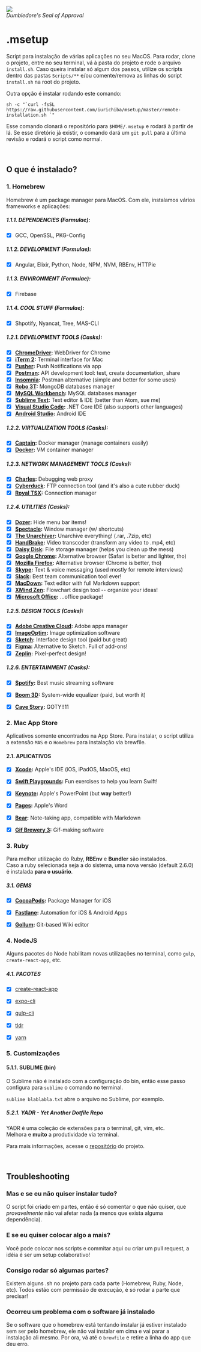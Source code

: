 ![](https://66.media.tumblr.com/f90b9b50afe82b23c3185b90024958a6/tumblr_o4lyno0TPB1v8us28o1_400.gif)  
_Dumbledore's Seal of Approval_

# .msetup

Script para instalação de várias aplicações no seu MacOS. Para rodar, clone o projeto, entre no seu terminal, vá à pasta do projeto e rode o arquivo `install.sh`. Caso queira instalar só algum dos passos, utilize os scripts dentro das pastas `Scripts/**` e/ou comente/remova as linhas do script `install.sh` na root do projeto.

Outra opção é instalar rodando este comando:
```shell
sh -c "`curl -fsSL https://raw.githubusercontent.com/iurichiba/msetup/master/remote-installation.sh `"
```

Esse comando clonará o repositório para `$HOME/.msetup` e rodará à partir de lá. Se esse diretório já existir, o comando dará um `git pull` para a última revisão e rodará o script como normal.

<br/>

## O que é instalado?

### 1. Homebrew
Homebrew é um package manager para MacOS. Com ele, instalamos vários frameworks e aplicações:

##### 1.1.1. DEPENDENCIES (Formulae):
- [x] GCC, OpenSSL, PKG-Config

##### 1.1.2. DEVELOPMENT (Formulae):
- [x] Angular, Elixir, Python, Node, NPM, NVM, RBEnv, HTTPie

##### 1.1.3. ENVIRONMENT (Formulae):
- [x] Firebase

##### 1.1.4. COOL STUFF (Formulae):
- [x] Shpotify, Nyancat, Tree, MAS-CLI

##### 1.2.1. DEVELOPMENT TOOLS (Casks):  
- [x] **[ChromeDriver](https://sites.google.com/a/chromium.org/chromedriver/home):** WebDriver for Chrome  
- [x] **[iTerm 2](https://www.iterm2.com/):** Terminal interface for Mac  
- [x] **[Pusher](https://github.com/noodlewerk/NWPusher):** Push Notifications via app  
- [x] **[Postman](https://www.getpostman.com/):** API development tool: test, create documentation, share  
- [x] **[Insomnia](https://insomnia.rest/):** Postman alternative (simple and better for some uses)  
- [x] **[Robo 3T](https://robomongo.org):** MongoDB databases manager  
- [x] **[MySQL Workbench](https://www.mysql.com/products/workbench/):** MySQL databases manager  
- [x] **[Sublime Text](https://www.sublimetext.com/3):** Text editor & IDE (better than Atom, sue me)  
- [x] **[Visual Studio Code](https://code.visualstudio.com/):** .NET Core IDE (also supports other languages)  
- [x] **[Android Studio](https://developer.android.com/studio/index.html):** Android IDE  
  
##### 1.2.2. VIRTUALIZATION TOOLS (Casks):  
- [x] **[Captain](https://getcaptain.co/):** Docker manager (manage containers easily)  
- [x] **[Docker](https://www.docker.com/community-edition):** VM container manager  
  
##### 1.2.3. NETWORK MANAGEMENT TOOLS (Casks):  
- [x] **[Charles](https://www.charlesproxy.com/):** Debugging web proxy
- [x] **[Cyberduck](https://cyberduck.io/):** FTP connection tool (and it's also a cute rubber duck)  
- [x] **[Royal TSX](https://www.royalapps.com/ts/mac/):** Connection manager  
  
##### 1.2.4. UTILITIES (Casks):  
- [x] **[Dozer](https://dozermac.com/):** Hide menu bar items!  
- [x] **[Spectacle](https://dozermac.com/):** Window manager (w/ shortcuts)
- [x] **[The Unarchiver](https://theunarchiver.com/):** Unarchive everything! (.rar, .7zip, etc)  
- [x] **[HandBrake](https://handbrake.fr/):** Video transcoder (transform any video to .mp4, etc)  
- [x] **[Daisy Disk](https://daisydiskapp.com/):** File storage manager (helps you clean up the mess)  
- [x] **[Google Chrome](https://www.google.com/chrome/):** Alternative browser (Safari is better and lighter, tho)  
- [x] **[Mozilla Firefox](https://www.mozilla.org/firefox/):** Alternative browser (Chrome is better, tho)  
- [x] **[Skype](https://skype.com):** Text & voice messaging (used mostly for remote interviews)  
- [x] **[Slack](https://slack.com/):** Best team communication tool ever!  
- [x] **[MacDown](https://macdown.uranusjr.com/):** Text editor with full Markdown support  
- [x] **[XMind Zen](https://www.xmind.net/zen/):** Flowchart design tool -- organize your ideas!  
- [x] **[Microsoft Office](https://products.office.com/mac/microsoft-office-for-mac/):** ...office package!  
  
##### 1.2.5. DESIGN TOOLS (Casks):  
- [x] **[Adobe Creative Cloud](https://www.adobe.com/creativecloud.html):** Adobe apps manager  
- [x] **[ImageOptim](https://imageoptim.com/mac):** Image optimization software  
- [x] **[Sketch](https://www.sketchapp.com/):** Interface design tool (paid but great)  
- [x] **[Figma](https://www.figma.com/):** Alternative to Sketch. Full of add-ons!  
- [x] **[Zeplin](https://zeplin.io/):** Pixel-perfect design!  
  
##### 1.2.6. ENTERTAINMENT (Casks):  
- [x] **[Spotify](https://www.spotify.com/):** Best music streaming software  
- [x] **[Boom 3D](https://www.globaldelight.com/boom3d):** System-wide equalizer (paid, but worth it)  
- [x] **[Cave Story](https://www.cavestory.org/):** GOTY!!11    


### 2. Mac App Store
Aplicativos somente encontrados na App Store. Para instalar, o script utiliza a extensão `MAS` e o `Homebrew` para instalação via brewfile.

#### 2.1. APLICATIVOS
- [x] **[Xcode](https://developer.apple.com/xcode/):** Apple's IDE (iOS, iPadOS, MacOS, etc)
- [x] **[Swift Playgrounds](https://www.apple.com/swift/playgrounds/):** Fun exercises to help you learn Swift!  
- [x] **[Keynote](https://www.apple.com/keynote/):** Apple's PowerPoint (but **way** better!)
- [x] **[Pages](https://www.apple.com/pages/):** Apple's Word
- [x] **[Bear](https://bear.app):** Note-taking app, compatible with Markdown
- [x] **[Gif Brewery 3](https://gfycat.com/gifbrewery):** Gif-making software


### 3. Ruby
Para melhor utilização do Ruby, **RBEnv** e **Bundler** são instalados.  
Caso a ruby selecionada seja a do sistema, uma nova versão (default 2.6.0) é instalada **para o usuário**.

##### 3.1. GEMS
- [x] **[CocoaPods](https://cocoapods.org/):** Package Manager for iOS  
- [x] **[Fastlane](https://fastlane.tools/):** Automation for iOS & Android Apps  
- [x] **[Gollum](https://github.com/gollum/gollum):** Git-based Wiki editor  


### 4. NodeJS
Alguns pacotes do Node habilitam novas utilizações no terminal, como `gulp`, `create-react-app`, etc.

##### 4.1. PACOTES
- [x] [create-react-app](https://github.com/facebook/create-react-app)
- [x] [expo-cli](https://github.com/expo/expo-cli)
- [x] [gulp-cli](https://gulpjs.com)
- [x] [tldr](https://tldr.sh)
- [x] [yarn](https://yarnpkg.com)


### 5. Customizações

#### 5.1.1. SUBLIME (bin)
O Sublime não é instalado com a configuração do bin, então esse passo configura para `sublime` o comando no terminal.

`sublime blablabla.txt` abre o arquivo no Sublime, por exemplo.

##### 5.2.1. YADR - Yet Another Dotfile Repo
YADR é uma coleção de extensões para o terminal, git, vim, etc.  
Melhora e **muito** a produtividade via terminal.

Para mais informações, acesse o [repositório](https://github.com/skwp/dotfiles) do projeto.

<br/>

## Troubleshooting

### Mas e se eu não quiser instalar tudo?
O script foi criado em partes, então é só comentar o que não quiser, que _provavelmente_ não vai afetar nada (a menos que exista alguma dependência).

### E se eu quiser colocar algo a mais?
Você pode colocar nos scripts e commitar aqui ou criar um pull request, a idéia é ser um setup colaborativo!

### Consigo rodar só algumas partes?
Existem alguns .sh no projeto para cada parte (Homebrew, Ruby, Node, etc). Todos estão com permissão de execução, é só rodar a parte que precisar!

### Ocorreu um problema com o software já instalado
Se o software que o homebrew está tentando instalar já estiver instalado sem ser pelo homebrew, ele não vai instalar em cima e vai parar a instalação ali mesmo. Por ora, vá até o `brewfile` e retire a linha do app que deu erro.
